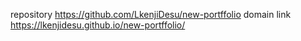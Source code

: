 repository https://github.com/LkenjiDesu/new-portffolio
domain link https://lkenjidesu.github.io/new-portffolio/
